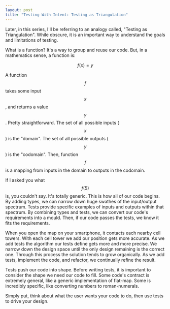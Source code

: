 ```yaml
---
layout: post
title: "Testing With Intent: Testing as Triangulation"
---
```


Later, in this series, I'll be referring to an analogy called, "Testing as
Triangulation". While obscure, it is an important way to understand the goals
and limitations of testing.

What is a function? It's a way to group and reuse our code. But, in a
mathematics sense, a function is:

$$
f(x) = y
$$

A function $$f$$ takes some input $$x$$, and returns a value $$y$$. Pretty
straightforward. The set of all possible inputs ($$x$$) is the "domain". The set
of all possible outputs ($$y$$) is the "codomain". Then, function $$f$$ is a
mapping from inputs in the domain to outputs in the codomain.

If I asked you what $$f(5)$$ is, you couldn't say. It's totally generic. This is
how all of our code begins. By adding types, we can narrow down huge swathes of
the input/output spectrum. Tests provide specific examples of inputs and outputs
within that spectrum. By combining types and tests, we can convert our code's
requirements into a mould. Then, if our code passes the tests, we know it fits
the requirements.

When you open the map on your smartphone, it contacts each nearby cell towers.
With each cell tower we add our position gets more accurate. As we add tests the
algorithm our tests define gets more and more precise. We narrow down the design
space until the only design remaining is the correct one. Through this process
the solution tends to grow organically. As we add tests, implement the code, and
refactor, we continually refine the result.

Tests push our code into shape. Before writing tests, it is important to
consider the shape we need our code to fill. Some code's contract is extremely
general, like a generic implementation of flat-map. Some is incredibly specific,
like converting numbers to roman-numerals. 

Simply put, think about what the user wants your code to do, then use tests to
drive your design.
